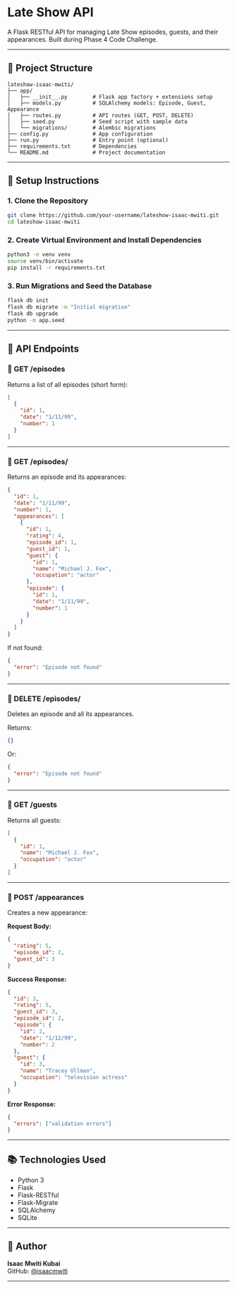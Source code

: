 # Late Show API

A Flask RESTful API for managing Late Show episodes, guests, and their appearances. Built during Phase 4 Code Challenge.

---

## 📁 Project Structure

```
lateshow-isaac-mwiti/
├── app/
│   ├── __init__.py        # Flask app factory + extensions setup
│   ├── models.py          # SQLAlchemy models: Episode, Guest, Appearance
│   ├── routes.py          # API routes (GET, POST, DELETE)
│   ├── seed.py            # Seed script with sample data
│   └── migrations/        # Alembic migrations
├── config.py              # App configuration
├── run.py                 # Entry point (optional)
├── requirements.txt       # Dependencies
└── README.md              # Project documentation
```

---

## 🔧 Setup Instructions

### 1. Clone the Repository

```bash
git clone https://github.com/your-username/lateshow-isaac-mwiti.git
cd lateshow-isaac-mwiti
```

### 2. Create Virtual Environment and Install Dependencies

```bash
python3 -m venv venv
source venv/bin/activate
pip install -r requirements.txt
```

### 3. Run Migrations and Seed the Database

```bash
flask db init
flask db migrate -m "Initial migration"
flask db upgrade
python -m app.seed
```

---

## 📌 API Endpoints

### 🔹 GET /episodes

Returns a list of all episodes (short form):

```json
[
  {
    "id": 1,
    "date": "1/11/99",
    "number": 1
  }
]
```

---

### 🔹 GET /episodes/<id>

Returns an episode and its appearances:

```json
{
  "id": 1,
  "date": "1/11/99",
  "number": 1,
  "appearances": [
    {
      "id": 1,
      "rating": 4,
      "episode_id": 1,
      "guest_id": 1,
      "guest": {
        "id": 1,
        "name": "Michael J. Fox",
        "occupation": "actor"
      },
      "episode": {
        "id": 1,
        "date": "1/11/99",
        "number": 1
      }
    }
  ]
}
```

If not found:

```json
{
  "error": "Episode not found"
}
```

---

### 🔹 DELETE /episodes/<id>

Deletes an episode and all its appearances.

Returns:

```json
{}
```

Or:

```json
{
  "error": "Episode not found"
}
```

---

### 🔹 GET /guests

Returns all guests:

```json
[
  {
    "id": 1,
    "name": "Michael J. Fox",
    "occupation": "actor"
  }
]
```

---

### 🔹 POST /appearances

Creates a new appearance:

**Request Body:**

```json
{
  "rating": 5,
  "episode_id": 2,
  "guest_id": 3
}
```

**Success Response:**

```json
{
  "id": 3,
  "rating": 5,
  "guest_id": 3,
  "episode_id": 2,
  "episode": {
    "id": 2,
    "date": "1/12/99",
    "number": 2
  },
  "guest": {
    "id": 3,
    "name": "Tracey Ullman",
    "occupation": "television actress"
  }
}
```

**Error Response:**

```json
{
  "errors": ["validation errors"]
}
```

---

## 📚 Technologies Used

- Python 3
- Flask
- Flask-RESTful
- Flask-Migrate
- SQLAlchemy
- SQLite

---

## 👤 Author

**Isaac Mwiti Kubai**  
GitHub: [@isaacmwiti](https://github.com/isaacmwiti)

---

